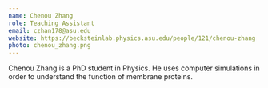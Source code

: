 ```yaml
---
name: Chenou Zhang
role: Teaching Assistant
email: czhan178@asu.edu
website: https://becksteinlab.physics.asu.edu/people/121/chenou-zhang 
photo: chenou_zhang.png
---
```


Chenou Zhang is a PhD student in Physics. He uses computer simulations
in order to understand the function of membrane proteins.
